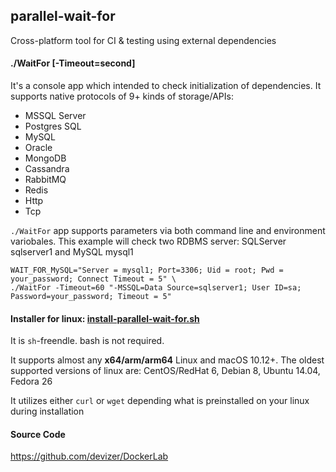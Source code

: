 ## parallel-wait-for
Cross-platform tool for CI &amp; testing using external dependencies

#### ./WaitFor [-Timeout=second]

It's a console app which intended to check initialization of dependencies. It supports native protocols of 9+ kinds of storage/APIs:
* MSSQL Server
* Postgres SQL
* MySQL
* Oracle
* MongoDB
* Cassandra
* RabbitMQ
* Redis
* Http
* Tcp

`./WaitFor` app supports parameters via both command line and environment variobales. 
This example will check two RDBMS server: SQLServer sqlserver1 and MySQL mysql1

```
WAIT_FOR_MySQL="Server = mysql1; Port=3306; Uid = root; Pwd = your_password; Connect Timeout = 5" \
./WaitFor -Timeout=60 "-MSSQL=Data Source=sqlserver1; User ID=sa; Password=your_password; Timeout = 5"
```
#### Installer for linux: [install-parallel-wait-for.sh](https://raw.githubusercontent.com/devizer/parallel-wait-for/master/install-parallel-wait-for.sh)
It is `sh`-freendle. bash is not required.

It supports almost any **x64/arm/arm64** Linux and macOS 10.12+. The oldest supported versions of linux are: CentOS/RedHat 6, Debian 8, Ubuntu 14.04, Fedora 26

It utilizes either `curl` or `wget` depending what is preinstalled on your linux during installation

#### Source Code
https://github.com/devizer/DockerLab
